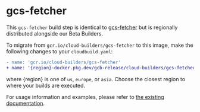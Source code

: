 # gcs-fetcher

This `gcs-fetcher` build step is identical to [gcs-fetcher](../gcs-fetcher) but
is regionally distributed alongside our Beta Builders.

To migrate from `gcr.io/cloud-builders/gcs-fetcher` to this image, make the following
changes to your `cloudbuild.yaml`:

```diff
- name: 'gcr.io/cloud-builders/gcs-fetcher'
+ name: '{region}-docker.pkg.dev/gcb-release/cloud-builders/gcs-fetcher'
```

where {region} is one of `us`, `europe`, or `asia`. Choose the closest region to
where your builds are executed.

For usage information and examples, please refer to [the existing
documentation](../gcs-fetcher).
